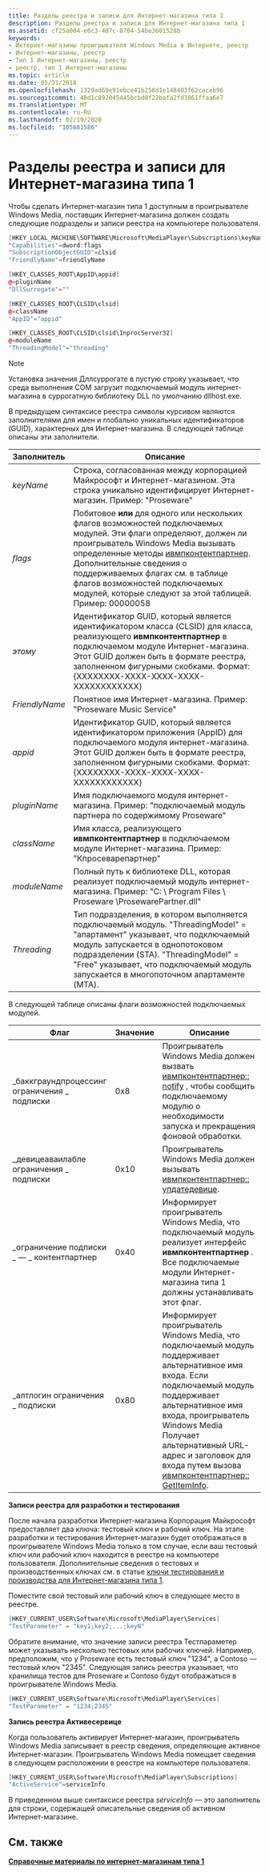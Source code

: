 ```yaml
---
title: Разделы реестра и записи для Интернет-магазина типа 1
description: Разделы реестра и записи для Интернет-магазина типа 1
ms.assetid: cf25a004-e0c3-407c-8704-54be3601528b
keywords:
- Интернет-магазины проигрывателя Windows Media в Интернете, реестр
- Интернет-магазины, реестр
- Тип 1 Интернет-магазины, реестр
- реестр, тип 1 Интернет-магазины
ms.topic: article
ms.date: 05/31/2018
ms.openlocfilehash: 1329ad69e91ebce41b258d1e148403f62caceb96
ms.sourcegitcommit: 48d1c892045445bcbd0f22bafa2fd3861ffaa6e7
ms.translationtype: MT
ms.contentlocale: ru-RU
ms.lasthandoff: 02/19/2020
ms.locfileid: "105681586"
---
```

# <a name="registry-keys-and-entries-for-a-type-1-online-store"></a>Разделы реестра и записи для Интернет-магазина типа 1

Чтобы сделать Интернет-магазин типа 1 доступным в проигрывателе Windows Media, поставщик Интернет-магазина должен создать следующие подразделы и записи реестра на компьютере пользователя.


```C++
[HKEY_LOCAL_MACHINE\SOFTWARE\Microsoft\MediaPlayer\Subscriptions\keyName]
"Capabilities"=dword:flags
"SubscriptionObjectGUID"=clsid
"FriendlyName"=friendlyName

[HKEY_CLASSES_ROOT\AppID\appid]
@=pluginName
"DllSurrogate"=""

[HKEY_CLASSES_ROOT\CLSID\clsid]
@=className
"AppID"="appid"

[HKEY_CLASSES_ROOT\CLSID\clsid\InprocServer32]
@=moduleName
"ThreadingModel"="threading"
```



> [!Note]  
> Установка значения Дллсуррогате в пустую строку указывает, что среда выполнения COM загрузит подключаемый модуль интернет-магазина в суррогатную библиотеку DLL по умолчанию dllhost.exe.

 

В предыдущем синтаксисе реестра символы курсивом являются заполнителями для имен и глобально уникальных идентификаторов (GUID), характерных для Интернет-магазина. В следующей таблице описаны эти заполнители.



| Заполнитель    | Описание                                                                                                                                                                                                                                                                                                                     |
|----------------|---------------------------------------------------------------------------------------------------------------------------------------------------------------------------------------------------------------------------------------------------------------------------------------------------------------------------------|
| *keyName*      | Строка, согласованная между корпорацией Майкрософт и Интернет-магазином. Эта строка уникально идентифицирует Интернет-магазин. Пример: "Proseware"<br/>                                                                                                                                                                                   |
| *flags*        | Побитовое **или** для одного или нескольких флагов возможностей подключаемых модулей. Эти флаги определяют, должен ли проигрыватель Windows Media вызывать определенные методы [ивмпконтентпартнер](/previous-versions/windows/desktop/api/contentpartner/nn-contentpartner-iwmpcontentpartner). Дополнительные сведения о поддерживаемых флагах см. в таблице флагов возможностей подключаемых модулей, которые следуют за этой таблицей. Пример: 00000058<br/> |
| *этому*        | Идентификатор GUID, который является идентификатором класса (CLSID) для класса, реализующего **ивмпконтентпартнер** в подключаемом модуле Интернет-магазина. Этот GUID должен быть в формате реестра, заполненном фигурными скобками. Формат: {XXXXXXXX-XXXX-XXXX-XXXX-XXXXXXXXXXXX}<br/>                                                                  |
| *FriendlyName* | Понятное имя Интернет-магазина. Пример: "Proseware Music Service"<br/>                                                                                                                                                                                                                                              |
| *appid*        | Идентификатор GUID, который является идентификатором приложения (AppID) для подключаемого модуля интернет-магазина. Этот GUID должен быть в формате реестра, заполненном фигурными скобками. Формат: {XXXXXXXX-XXXX-XXXX-XXXX-XXXXXXXXXXXX}<br/>                                                                                                                |
| *pluginName*   | Имя подключаемого модуля интернет-магазина. Пример: "подключаемый модуль партнера по содержимому Proseware"<br/>                                                                                                                                                                                                                                   |
| *className*    | Имя класса, реализующего **ивмпконтентпартнер** в подключаемом модуле Интернет-магазина. Пример: "Кпросеварепартнер"<br/>                                                                                                                                                                                              |
| *moduleName*   | Полный путь к библиотеке DLL, которая реализует подключаемый модуль интернет-магазина. Пример: "C: \\ Program Files \\ Proseware \\ProsewarePartner.dll"<br/>                                                                                                                                                                         |
| *Threading*    | Тип подразделения, в котором выполняется подключаемый модуль. "ThreadingModel" = "апартамент" указывает, что подключаемый модуль запускается в однопотоковом подразделении (STA). "ThreadingModel" = "Free" указывает, что подключаемый модуль запускается в многопоточном апартаменте (MTA).                                                                                     |



 

В следующей таблице описаны флаги возможностей подключаемых модулей.



| Флаг                                    | Значение | Описание                                                                                                                                                                                                                                                                 |
|-----------------------------------------|-------|-----------------------------------------------------------------------------------------------------------------------------------------------------------------------------------------------------------------------------------------------------------------------------|
| \_баккграундпроцессинг ограничения \_ подписки | 0x8   | Проигрыватель Windows Media должен вызвать [ивмпконтентпартнер:: notify](/previous-versions/windows/desktop/api/contentpartner/nf-contentpartner-iwmpcontentpartner-notify) , чтобы сообщить подключаемому модулю о необходимости запуска и прекращения фоновой обработки.                                                                                                     |
| \_девицеаваилабле ограничения \_ подписки      | 0x10  | Проигрыватель Windows Media должен вызывать [ивмпконтентпартнер:: упдатедевице](/previous-versions/windows/desktop/api/contentpartner/nf-contentpartner-iwmpcontentpartner-updatedevice).                                                                                                                                                                   |
| \_ограничение подписки \_ — \_ контентпартнер   | 0x40  | Информирует проигрыватель Windows Media, что подключаемый модуль реализует интерфейс **ивмпконтентпартнер** . Все подключаемые модули Интернет-магазина типа 1 должны устанавливать этот флаг.                                                                                                                         |
| \_алтлогин ограничения \_ подписки             | 0x80  | Информирует проигрыватель Windows Media, что подключаемый модуль поддерживает альтернативное имя входа. Если подключаемый модуль поддерживает альтернативное имя входа, проигрыватель Windows Media Получает альтернативный URL-адрес и заголовок для входа путем вызова [ивмпконтентпартнер:: GetItemInfo](/previous-versions/windows/desktop/api/contentpartner/nf-contentpartner-iwmpcontentpartner-getiteminfo). |



 

**Записи реестра для разработки и тестирования**

После начала разработки Интернет-магазина Корпорация Майкрософт предоставляет два ключа: тестовый ключ и рабочий ключ. На этапе разработки и тестирования Интернет-магазин будет отображаться в проигрывателе Windows Media только в том случае, если ваш тестовый ключ или рабочий ключ находится в реестре на компьютере пользователя. Дополнительные сведения о тестовых и производственных ключах см. в статье [ключи тестирования и производства для Интернет-магазина типа 1](test-and-production-keys-for-a-type-1-online-store.md).

Поместите свой тестовый или рабочий ключ в следующее место в реестре.


```C++
[HKEY_CURRENT_USER\Software\Microsoft\MediaPlayer\Services]
"TestParameter" = "key1;key2;...;keyN"
```



Обратите внимание, что значение записи реестра Тестпараметер может указывать несколько тестовых или рабочих ключей. Например, предположим, что у Proseware есть тестовый ключ "1234", а Contoso — тестовый ключ "2345". Следующая запись реестра указывает, что хранилища тестов для Proseware и Contoso будут отображаться в проигрывателе Windows Media.


```C++
[HKEY_CURRENT_USER\Software\Microsoft\MediaPlayer\Services]
"TestParameter" = "1234;2345"
```



**Запись реестра Активесервице**

Когда пользователь активирует Интернет-магазин, проигрыватель Windows Media записывает в реестр сведения, определяющие активное Интернет-магазин. Проигрыватель Windows Media помещает сведения в следующем расположении в реестре на компьютере пользователя.


```C++
[HKEY_CURRENT_USER\Software\Microsoft\MediaPlayer\Subscriptions]
"ActiveService"=serviceInfo
```



В приведенном выше синтаксисе реестра *serviceInfo* — это заполнитель для строки, содержащей описательные сведения об активном Интернет-магазине.

## <a name="related-topics"></a>См. также

<dl> <dt>

[**Справочные материалы по интернет-магазинам типа 1**](reference-for-type-1-online-stores.md)
</dt> </dl>

 

 





